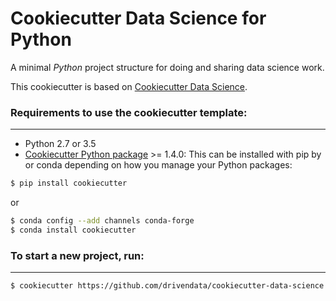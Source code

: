 # Cookiecutter Data Science for Python

A minimal _Python_ project structure for doing and sharing data science work.

This cookiecutter is based on [Cookiecutter Data Science](http://drivendata.github.io/cookiecutter-data-science/).


### Requirements to use the cookiecutter template:
-----------
 - Python 2.7 or 3.5
 - [Cookiecutter Python package](http://cookiecutter.readthedocs.org/en/latest/installation.html) >= 1.4.0: This can be installed with pip by or conda depending on how you manage your Python packages:

``` bash
$ pip install cookiecutter
```

or

``` bash
$ conda config --add channels conda-forge
$ conda install cookiecutter
```


### To start a new project, run:
------------

```bash
$ cookiecutter https://github.com/drivendata/cookiecutter-data-science
```
